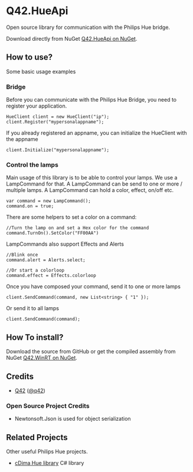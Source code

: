 Q42.HueApi
=========

Open source library for communication with the Philips Hue bridge.

Download directly from NuGet [Q42.HueApi on NuGet](https://nuget.org/packages/Q42.HueApi).

## How to use?
Some basic usage examples

### Bridge
Before you can communicate with the Philips Hue Bridge, you need to register your application.
	
	HueClient client = new HueClient("ip");
	client.Register("mypersonalappname");
	
If you already registered an appname, you can initialize the HueClient with the appname	

	client.Initialize("mypersonalappname");

### Control the lamps
Main usage of this library is to be able to control your lamps. We use a LampCommand for that. A LampCommand can be send to one or more / multiple lamps. A LampCommand can hold a color, effect, on/off etc.

	var command = new LampCommand();
	command.on = true;
	
There are some helpers to set a color on a command:
	
	//Turn the lamp on and set a Hex color for the command
	command.TurnOn().SetColor("FF00AA")
	
LampCommands also support Effects and Alerts

	//Blink once
	command.alert = Alerts.select;
	
	//Or start a colorloop
	command.effect = Effects.colorloop
	
Once you have composed your command, send it to one or more lamps

	client.SendCommand(command, new List<string> { "1" });
	
Or send it to all lamps

	client.SendCommand(command);

## How To install?
Download the source from GitHub or get the compiled assembly from NuGet [Q42.WinRT on NuGet](https://nuget.org/packages/Q42.WinRT).

## Credits
* [Q42](http://www.q42.nl) ([@q42](http://twitter.com/q42))

### Open Source Project Credits

* Newtonsoft.Json is used for object serialization


## Related Projects
Other useful Philips Hue projects.

* [cDima Hue library](https://github.com/cDima/Hue) C# library
